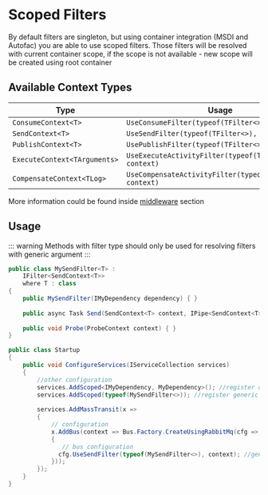 # Scoped Filters

By default filters are singleton, but using container integration (MSDI and Autofac) you are able to use scoped filters. Those filters will be resolved with current container scope, if the scope is not available - new scope will be created using root container

## Available Context Types

| Type                         | Usage                                                     |
| ---------------------------- | --------------------------------------------------------- |
| `ConsumeContext<T>`          | `UseConsumeFilter(typeof(TFilter<>), context)`            |
| `SendContext<T>`             | `UseSendFilter(typeof(TFilter<>), context)`               |
| `PublishContext<T>`          | `UsePublishFilter(typeof(TFilter<>), context)`            |
| `ExecuteContext<TArguments>` | `UseExecuteActivityFilter(typeof(TFilter<>), context)`    |
| `CompensateContext<TLog>`    | `UseCompensateActivityFilter(typeof(TFilter<>), context)` |

More information could be found inside [middleware](README.md) section

## Usage

::: warning
Methods with filter type should only be used for resolving filters with generic argument
:::

```csharp
public class MySendFilter<T> :
    IFilter<SendContext<T>>
    where T : class
{
    public MySendFilter(IMyDependency dependency) { }
      
    public async Task Send(SendContext<T> context, IPipe<SendContext<T>> next) { }
      
    public void Probe(ProbeContext context) { }
}

public class Startup
{
    public void ConfigureServices(IServiceCollection services)
    {
      	//other configuration
      	services.AddScoped<IMyDependency, MyDependency>(); //register dependency
        services.AddScoped(typeof(MySendFilter<>)); //register generic filter
          
        services.AddMassTransit(x =>
        {
          	// configuration
            x.AddBus(context => Bus.Factory.CreateUsingRabbitMq(cfg =>
            {
               // bus configuration
              cfg.UseSendFilter(typeof(MySendFilter<>), context); //generic filter
            }));
        });
    }
}
```



